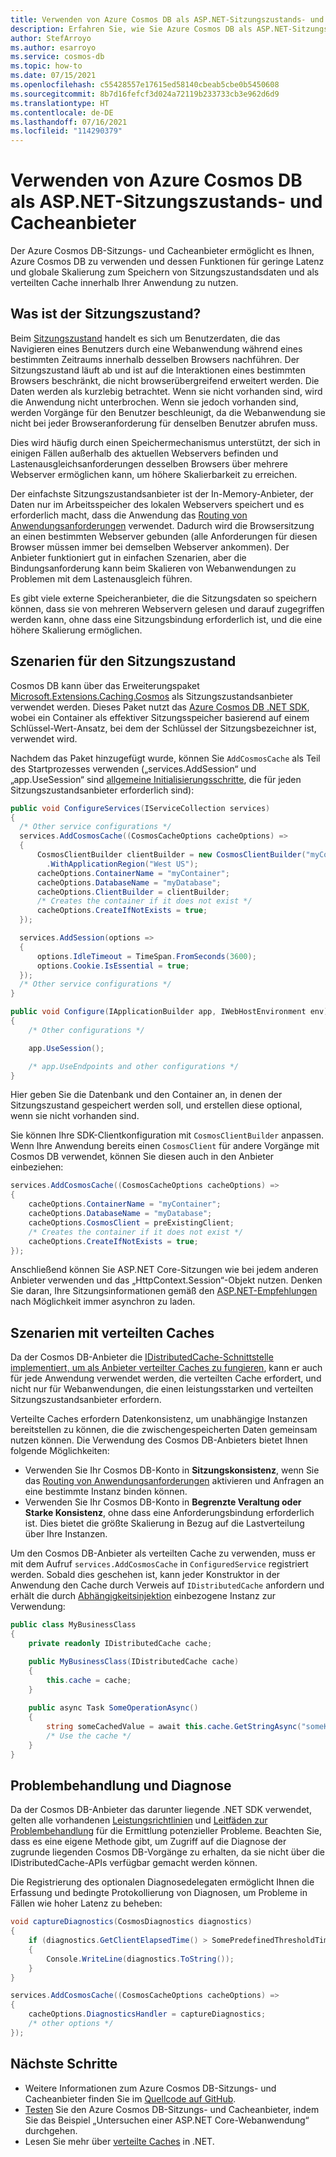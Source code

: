 ```yaml
---
title: Verwenden von Azure Cosmos DB als ASP.NET-Sitzungszustands- und Cacheanbieter
description: Erfahren Sie, wie Sie Azure Cosmos DB als ASP.NET-Sitzungszustands- und Cacheanbieter verwenden.
author: StefArroyo
ms.author: esarroyo
ms.service: cosmos-db
ms.topic: how-to
ms.date: 07/15/2021
ms.openlocfilehash: c55428557e17615ed58140cbeab5cbe0b5450608
ms.sourcegitcommit: 8b7d16fefcf3d024a72119b233733cb3e962d6d9
ms.translationtype: HT
ms.contentlocale: de-DE
ms.lasthandoff: 07/16/2021
ms.locfileid: "114290379"
---
```

# <a name="use-azure-cosmos-db-as-an-aspnet-session-state-and-caching-provider"></a>Verwenden von Azure Cosmos DB als ASP.NET-Sitzungszustands- und Cacheanbieter

Der Azure Cosmos DB-Sitzungs- und Cacheanbieter ermöglicht es Ihnen, Azure Cosmos DB zu verwenden und dessen Funktionen für geringe Latenz und globale Skalierung zum Speichern von Sitzungszustandsdaten und als verteilten Cache innerhalb Ihrer Anwendung zu nutzen.

## <a name="what-is-session-state"></a>Was ist der Sitzungszustand?

Beim [Sitzungszustand](/aspnet/core/fundamentals/app-state?view=aspnetcore-5.0#configure-session-state&preserve-view=true) handelt es sich um Benutzerdaten, die das Navigieren eines Benutzers durch eine Webanwendung während eines bestimmten Zeitraums innerhalb desselben Browsers nachführen. Der Sitzungszustand läuft ab und ist auf die Interaktionen eines bestimmten Browsers beschränkt, die nicht browserübergreifend erweitert werden. Die Daten werden als kurzlebig betrachtet. Wenn sie nicht vorhanden sind, wird die Anwendung nicht unterbrochen. Wenn sie jedoch vorhanden sind, werden Vorgänge für den Benutzer beschleunigt, da die Webanwendung sie nicht bei jeder Browseranforderung für denselben Benutzer abrufen muss.

Dies wird häufig durch einen Speichermechanismus unterstützt, der sich in einigen Fällen außerhalb des aktuellen Webservers befinden und Lastenausgleichsanforderungen desselben Browsers über mehrere Webserver ermöglichen kann, um höhere Skalierbarkeit zu erreichen.

Der einfachste Sitzungszustandsanbieter ist der In-Memory-Anbieter, der Daten nur im Arbeitsspeicher des lokalen Webservers speichert und es erforderlich macht, dass die Anwendung das [Routing von Anwendungsanforderungen](/iis/extensions/planning-for-arr/using-the-application-request-routing-module) verwendet. Dadurch wird die Browsersitzung an einen bestimmten Webserver gebunden (alle Anforderungen für diesen Browser müssen immer bei demselben Webserver ankommen). Der Anbieter funktioniert gut in einfachen Szenarien, aber die Bindungsanforderung kann beim Skalieren von Webanwendungen zu Problemen mit dem Lastenausgleich führen.

Es gibt viele externe Speicheranbieter, die die Sitzungsdaten so speichern können, dass sie von mehreren Webservern gelesen und darauf zugegriffen werden kann, ohne dass eine Sitzungsbindung erforderlich ist, und die eine höhere Skalierung ermöglichen.

## <a name="session-state-scenarios"></a>Szenarien für den Sitzungszustand

Cosmos DB kann über das Erweiterungspaket [Microsoft.Extensions.Caching.Cosmos](https://www.nuget.org/packages/Microsoft.Extensions.Caching.Cosmos) als Sitzungszustandsanbieter verwendet werden. Dieses Paket nutzt das [Azure Cosmos DB .NET SDK](sql-api-sdk-dotnet-standard.md), wobei ein Container als effektiver Sitzungsspeicher basierend auf einem Schlüssel-Wert-Ansatz, bei dem der Schlüssel der Sitzungsbezeichner ist, verwendet wird.

Nachdem das Paket hinzugefügt wurde, können Sie `AddCosmosCache` als Teil des Startprozesses verwenden („services.AddSession“ und „app.UseSession“ sind [allgemeine Initialisierungsschritte](/aspnet/core/fundamentals/app-state?view=aspnetcore-5.0#configure-session-stat&preserve-view=true), die für jeden Sitzungszustandsanbieter erforderlich sind):

```csharp
public void ConfigureServices(IServiceCollection services)
{
  /* Other service configurations */
  services.AddCosmosCache((CosmosCacheOptions cacheOptions) =>
  {
      CosmosClientBuilder clientBuilder = new CosmosClientBuilder("myConnectionString")
        .WithApplicationRegion("West US");
      cacheOptions.ContainerName = "myContainer";
      cacheOptions.DatabaseName = "myDatabase";
      cacheOptions.ClientBuilder = clientBuilder;
      /* Creates the container if it does not exist */
      cacheOptions.CreateIfNotExists = true; 
  });

  services.AddSession(options =>
  {
      options.IdleTimeout = TimeSpan.FromSeconds(3600);
      options.Cookie.IsEssential = true;
  });
  /* Other service configurations */
}

public void Configure(IApplicationBuilder app, IWebHostEnvironment env)
{
    /* Other configurations */

    app.UseSession();

    /* app.UseEndpoints and other configurations */
}
```

Hier geben Sie die Datenbank und den Container an, in denen der Sitzungszustand gespeichert werden soll, und erstellen diese optional, wenn sie nicht vorhanden sind.

Sie können Ihre SDK-Clientkonfiguration mit `CosmosClientBuilder` anpassen. Wenn Ihre Anwendung bereits einen `CosmosClient` für andere Vorgänge mit Cosmos DB verwendet, können Sie diesen auch in den Anbieter einbeziehen:

```csharp
services.AddCosmosCache((CosmosCacheOptions cacheOptions) =>
{
    cacheOptions.ContainerName = "myContainer";
    cacheOptions.DatabaseName = "myDatabase";
    cacheOptions.CosmosClient = preExistingClient;
    /* Creates the container if it does not exist */
    cacheOptions.CreateIfNotExists = true; 
});
```

Anschließend können Sie ASP.NET Core-Sitzungen wie bei jedem anderen Anbieter verwenden und das „HttpContext.Session“-Objekt nutzen. Denken Sie daran, Ihre Sitzungsinformationen gemäß den [ASP.NET-Empfehlungen](/aspnet/core/fundamentals/app-state?view=aspnetcore-5.0#load-session-state-asynchronously&preserve-view=true) nach Möglichkeit immer asynchron zu laden.

##  <a name="distributed-cache-scenarios"></a>Szenarien mit verteilten Caches

Da der Cosmos DB-Anbieter die [IDistributedCache-Schnittstelle implementiert, um als Anbieter verteilter Caches zu fungieren](/aspnet/core/performance/caching/distributed?view=aspnetcore-5.0&preserve-view=true), kann er auch für jede Anwendung verwendet werden, die verteilten Cache erfordert, und nicht nur für Webanwendungen, die einen leistungsstarken und verteilten Sitzungszustandsanbieter erfordern.

Verteilte Caches erfordern Datenkonsistenz, um unabhängige Instanzen bereitstellen zu können, die die zwischengespeicherten Daten gemeinsam nutzen können. Die Verwendung des Cosmos DB-Anbieters bietet Ihnen folgende Möglichkeiten:

- Verwenden Sie Ihr Cosmos DB-Konto in **Sitzungskonsistenz**, wenn Sie das [Routing von Anwendungsanforderungen](/iis/extensions/planning-for-arr/using-the-application-request-routing-module) aktivieren und Anfragen an eine bestimmte Instanz binden können.
- Verwenden Sie Ihr Cosmos DB-Konto in **Begrenzte Veraltung oder Starke Konsistenz**, ohne dass eine Anforderungsbindung erforderlich ist. Dies bietet die größte Skalierung in Bezug auf die Lastverteilung über Ihre Instanzen.

Um den Cosmos DB-Anbieter als verteilten Cache zu verwenden, muss er mit dem Aufruf `services.AddCosmosCache` in `ConfiguredService` registriert werden. Sobald dies geschehen ist, kann jeder Konstruktor in der Anwendung den Cache durch Verweis auf `IDistributedCache` anfordern und erhält die durch [Abhängigkeitsinjektion](/dotnet/core/extensions/dependency-injection) einbezogene Instanz zur Verwendung:

```csharp
public class MyBusinessClass
{
    private readonly IDistributedCache cache;

    public MyBusinessClass(IDistributedCache cache)
    {
        this.cache = cache;
    }
    
    public async Task SomeOperationAsync()
    {
        string someCachedValue = await this.cache.GetStringAsync("someKey");
        /* Use the cache */
    }
}
```

## <a name="troubleshooting-and-diagnosing"></a>Problembehandlung und Diagnose

Da der Cosmos DB-Anbieter das darunter liegende .NET SDK verwendet, gelten alle vorhandenen [Leistungsrichtlinien](performance-tips-dotnet-sdk-v3-sql.md) und [Leitfäden zur Problembehandlung](troubleshoot-dot-net-sdk.md) für die Ermittlung potenzieller Probleme. Beachten Sie, dass es eine eigene Methode gibt, um Zugriff auf die Diagnose der zugrunde liegenden Cosmos DB-Vorgänge zu erhalten, da sie nicht über die IDistributedCache-APIs verfügbar gemacht werden können.

Die Registrierung des optionalen Diagnosedelegaten ermöglicht Ihnen die Erfassung und bedingte Protokollierung von Diagnosen, um Probleme in Fällen wie hoher Latenz zu beheben:

```csharp
void captureDiagnostics(CosmosDiagnostics diagnostics)
{
    if (diagnostics.GetClientElapsedTime() > SomePredefinedThresholdTime)
    {
        Console.WriteLine(diagnostics.ToString());
    }
}

services.AddCosmosCache((CosmosCacheOptions cacheOptions) =>
{
    cacheOptions.DiagnosticsHandler = captureDiagnostics;
    /* other options */
});
```

## <a name="next-steps"></a>Nächste Schritte
- Weitere Informationen zum Azure Cosmos DB-Sitzungs- und Cacheanbieter finden Sie im [Quellcode auf GitHub](https://github.com/Azure/Microsoft.Extensions.Caching.Cosmos/).
- [Testen](https://github.com/Azure/Microsoft.Extensions.Caching.Cosmos/tree/master/sample) Sie den Azure Cosmos DB-Sitzungs- und Cacheanbieter, indem Sie das Beispiel „Untersuchen einer ASP.NET Core-Webanwendung“ durchgehen.
- Lesen Sie mehr über [verteilte Caches](/aspnet/core/performance/caching/distributed?view=aspnetcore-5.0&preserve-view=true) in .NET.
